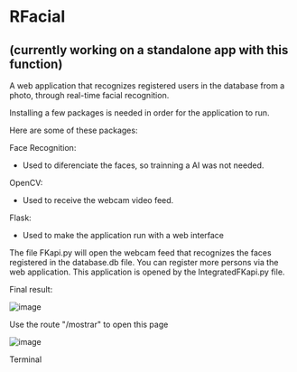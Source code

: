 # RFacial
## (currently working on a standalone app with this function)

A web application that recognizes registered users in the database from a photo, through real-time facial recognition.

Installing a few packages is needed in order for the application to run.

Here are some of these packages:

  Face Recognition:
  - Used to diferenciate the faces, so trainning a AI was not needed.

  OpenCV:
  - Used to receive the webcam video feed.

  Flask:
  - Used to make the application run with a web interface

The file FKapi.py will open the webcam feed that recognizes the faces registered in the database.db file. You can register more persons via the web application. This application is opened by the IntegratedFKapi.py file.

Final result:

![image](https://github.com/gustavocrvlh/RFacial/assets/85922093/80778cfb-b3c2-40a2-9c91-63146f8da7b4)

Use the route "/mostrar" to open this page


![image](https://github.com/gustavocrvlh/RFacial/assets/85922093/4d77c039-0c81-4362-ae81-f1db11d80763)

Terminal




